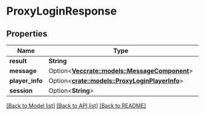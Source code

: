 # ProxyLoginResponse

## Properties

Name | Type | Description | Notes
------------ | ------------- | ------------- | -------------
**result** | **String** |  | 
**message** | Option<[**Vec<crate::models::MessageComponent>**](MessageComponent.md)> |  | [optional]
**player_info** | Option<[**crate::models::ProxyLoginPlayerInfo**](ProxyLoginPlayerInfo.md)> |  | [optional]
**session** | Option<**String**> |  | [optional]

[[Back to Model list]](../README.md#documentation-for-models) [[Back to API list]](../README.md#documentation-for-api-endpoints) [[Back to README]](../README.md)


